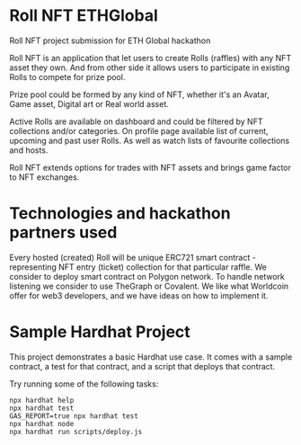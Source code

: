 # Roll NFT ETHGlobal

Roll NFT project submission for ETH Global hackathon

Roll NFT is an application that let users to create Rolls (raffles) with any NFT asset they own.
And from other side it allows users to participate in existing Rolls to compete for prize pool.

Prize pool could be formed by any kind of NFT, whether it's an Avatar, Game asset, Digital art or Real world asset.

Active Rolls are available on dashboard and could be filtered by NFT collections and/or categories.
On profile page available list of current, upcoming and past user Rolls. As well as watch lists of favourite collections and hosts.

Roll NFT extends options for trades with NFT assets and brings game factor to NFT exchanges.

# Technologies and hackathon partners used

Every hosted (created) Roll will be unique ERC721 smart contract - representing NFT entry (ticket) collection for that particular raffle.
We consider to deploy smart contract on Polygon network.
To handle network listening we consider to use TheGraph or Covalent.
We like what Worldcoin offer for web3 developers, and we have ideas on how to implement it.

# Sample Hardhat Project

This project demonstrates a basic Hardhat use case. It comes with a sample contract, a test for that contract, and a script that deploys that contract.

Try running some of the following tasks:

```shell
npx hardhat help
npx hardhat test
GAS_REPORT=true npx hardhat test
npx hardhat node
npx hardhat run scripts/deploy.js
```
